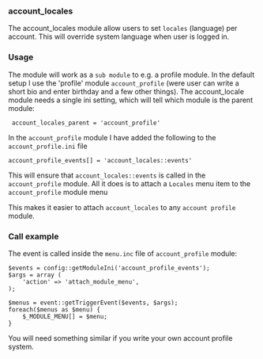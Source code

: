 ### account_locales

The account_locales module allow users to set `locales` (language) per account. 
This will override system language when user is logged in.

### Usage

The module will work as a `sub module` to e.g. a profile module. In the default setup
I use the 'profile' module `account_profile` (were user can write a short bio and enter birthday and a few other things). 
The account_locale module needs a single ini setting, which will tell which module
is the parent module:

     account_locales_parent = 'account_profile'

In the `account_profile` module I have added the following to the `account_profile.ini` file

    account_profile_events[] = 'account_locales::events'

This will ensure that `account_locales::events` is called in the `account_profile` 
module. All it does is to attach a `Locales` menu item to the `account_profile` module menu

This makes it easier to attach `account_locales` to any  `account profile` module.  

### Call example

The event is called inside the `menu.inc` file of `account_profile` module: 

    $events = config::getModuleIni('account_profile_events');
    $args = array (
        'action' => 'attach_module_menu',
    );

    $menus = event::getTriggerEvent($events, $args);    
    foreach($menus as $menu) {
        $_MODULE_MENU[] = $menu;
    } 

You will need something similar if you write your own account profile system. 